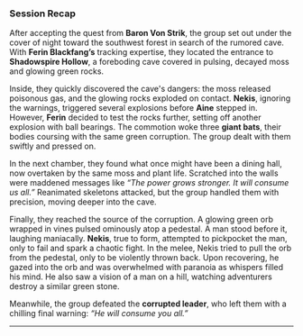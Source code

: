 ### **Session Recap**

After accepting the quest from **Baron Von Strik**, the group set out under the cover of night toward the southwest forest in search of the rumored cave. With **Ferin Blackfang’s** tracking expertise, they located the entrance to **Shadowspire Hollow**, a foreboding cave covered in pulsing, decayed moss and glowing green rocks.

Inside, they quickly discovered the cave's dangers: the moss released poisonous gas, and the glowing rocks exploded on contact. **Nekis**, ignoring the warnings, triggered several explosions before **Aine** stepped in. However, **Ferin** decided to test the rocks further, setting off another explosion with ball bearings. The commotion woke three **giant bats**, their bodies coursing with the same green corruption. The group dealt with them swiftly and pressed on.

In the next chamber, they found what once might have been a dining hall, now overtaken by the same moss and plant life. Scratched into the walls were maddened messages like _“The power grows stronger. It will consume us all.”_ Reanimated skeletons attacked, but the group handled them with precision, moving deeper into the cave.

Finally, they reached the source of the corruption. A glowing green orb wrapped in vines pulsed ominously atop a pedestal. A man stood before it, laughing maniacally. **Nekis**, true to form, attempted to pickpocket the man, only to fail and spark a chaotic fight. In the melee, Nekis tried to pull the orb from the pedestal, only to be violently thrown back. Upon recovering, he gazed into the orb and was overwhelmed with paranoia as whispers filled his mind. He also saw a vision of a man on a hill, watching adventurers destroy a similar green stone.

Meanwhile, the group defeated the **corrupted leader**, who left them with a chilling final warning: _“He will consume you all.”_

---